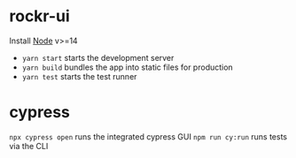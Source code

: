 # rockr-ui
Install [Node](https://nodejs.org/en/download) v>=14

- `yarn start` starts the development server
- `yarn build` bundles the app into static files for production
- `yarn test` starts the test runner

# cypress
```npx cypress open``` runs the integrated cypress GUI
```npm run cy:run``` runs tests via the CLI
 